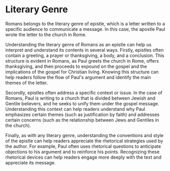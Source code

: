 # Literary Genre

Romans belongs to the literary genre of epistle, which is a letter written to a specific audience to communicate a message. In this case, the apostle Paul wrote the letter to the church in Rome.

Understanding the literary genre of Romans as an epistle can help us interpret and understand its contents in several ways. Firstly, epistles often contain a greeting, a prayer or thanksgiving, a body, and a conclusion. This structure is evident in Romans, as Paul greets the church in Rome, offers thanksgiving, and then proceeds to expound on the gospel and the implications of the gospel for Christian living. Knowing this structure can help readers follow the flow of Paul's argument and identify the main themes of the letter.

Secondly, epistles often address a specific context or issue. In the case of Romans, Paul is writing to a church that is divided between Jewish and Gentile believers, and he seeks to unify them under the gospel message. Understanding this context can help readers understand why Paul emphasizes certain themes (such as justification by faith) and addresses certain concerns (such as the relationship between Jews and Gentiles in the church).

Finally, as with any literary genre, understanding the conventions and style of the epistle can help readers appreciate the rhetorical strategies used by the author. For example, Paul often uses rhetorical questions to anticipate objections to his argument and to reinforce his points. Recognizing these rhetorical devices can help readers engage more deeply with the text and appreciate its message.
